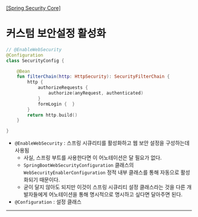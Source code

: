 <nav>
    <a href="../#api-filter" target="_blank">[Spring Security Core]</a>
</nav>

# 커스텀 보안설정 활성화
```kotlin
// @EnableWebSecurity
@Configuration
class SecurityConfig {

    @Bean
    fun filterChain(http: HttpSecurity): SecurityFilterChain {
        http {
            authorizeRequests {
                authorize(anyRequest, authenticated)
            }
            formLogin {  }
        }
        return http.build()
    }

}
```
- `@EnableWebSecurity` : 스프링 시큐리티를 활성화하고 웹 보안 설정을 구성하는데 사용됨
    - 사실, 스프링 부트를 사용한다면 이 어노테이션은 달 필요가 없다.
    - `SpringBootWebSecurityConfiguration` 클래스의 `WebSecurityEnablerConfiguration` 정적 내부 클래스를 통해 자동으로 활성화되기 때문이다.
    - 굳이 달지 않아도 되지만 이것이 스프링 시큐리티 설정 클래스라는 것을 다른 개발자들에게 어노테이션을 통해 명시적으로 명시하고 싶다면 달아주면 된다.
- `@Configuration` : 설정 클래스

---
